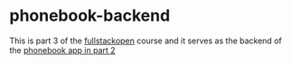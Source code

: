 # phonebook-backend
This is part 3 of the [fullstackopen](https://fullstackopen.com/en/part3) course and it serves as the backend of the [phonebook app in part 2](https://github.com/dzsobacsi/fullstackopen/tree/master/part2/phonebook)
